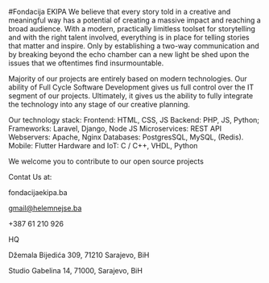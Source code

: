 #Fondacija EKIPA
We believe that every story told in a creative and meaningful way has a potential of creating a massive impact and reaching a broad audience. With a modern, practically
limitless toolset for storytelling and with the right talent involved, everything is in place for telling stories that matter and inspire. Only by establishing a two-way communication and by breaking beyond the echo chamber can a new light be shed upon the issues that we oftentimes find insurmountable.

Majority of our projects are entirely based on modern technologies. Our ability of Full Cycle Software Development gives us full control over the IT segment of our projects. Ultimately, it gives us the ability to fully integrate the technology into any stage of our creative planning.

Our technology stack:
Frontend: HTML, CSS, JS
Backend: PHP, JS, Python; Frameworks: Laravel, Django, Node JS
Microservices: REST API
Webservers: Apache, Nginx
Databases: PostgresSQL, MySQL, (Redis).
Mobile: Flutter
Hardware and IoT: C / C++, VHDL, Python

We welcome you to contribute to our open source projects 

Contat Us at:

fondacijaekipa.ba

gmail@helemnejse.ba

+387 61 210 926

HQ

Džemala Bijedića 309, 71210 Sarajevo, BiH

Studio
Gabelina 14, 71000, Sarajevo, BiH
